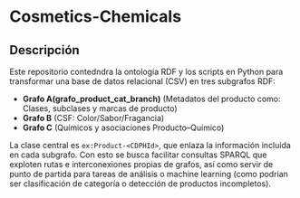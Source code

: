 # Cosmetics-Chemicals

## Descripción

Este repositorio contedndra la ontología RDF y los scripts en Python para transformar una base de datos relacional (CSV) en tres subgrafos RDF:

- **Grafo A(grafo_product_cat_branch)** (Metadatos del producto como: Clases, subclases y marcas de producto)  
- **Grafo B** (CSF: Color/Sabor/Fragancia)  
- **Grafo C** (Químicos y asociaciones Producto–Químico)

La clase central es `ex:Product-<CDPHId>`, que enlaza la información incluida en cada subgrafo. Con esto se busca facilitar consultas SPARQL que exploten rutas e interconexiones propias de grafos, así como servir de punto de partida para tareas de análisis o machine learning (como podrian ser clasificación de categoría o detección de productos incompletos).
